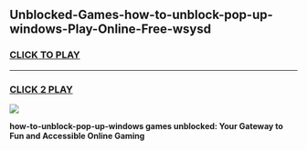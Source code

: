 
## Unblocked-Games-how-to-unblock-pop-up-windows-Play-Online-Free-wsysd
<h3>
<a href="https://premium76.site?title=how-to-unblock-pop-up-windows&ref=26A">CLICK TO PLAY</a></h3>
<hr>

<h3>
<a href="https://premium76.site?title=how-to-unblock-pop-up-windows&ref=26A">CLICK 2 PLAY</a>
  
</h3>

<a href="https://premium76.site?title=how-to-unblock-pop-up-windows&ref=26A"><img src="https://clearcache.store/games.png"></a>


**how-to-unblock-pop-up-windows games unblocked: Your Gateway to Fun and Accessible Online Gaming**

